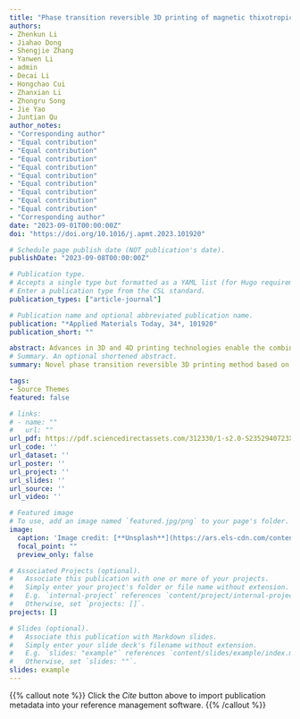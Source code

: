 ```yaml
---
title: "Phase transition reversible 3D printing of magnetic thixotropic fluid"
authors:
- Zhenkun Li
- Jiahao Dong
- Shengjie Zhang
- Yanwen Li
- admin
- Decai Li
- Hongchao Cui
- Zhanxian Li
- Zhongru Song
- Jie Yao
- Juntian Qu
author_notes:
- "Corresponding author"
- "Equal contribution"
- "Equal contribution"
- "Equal contribution"
- "Equal contribution"
- "Equal contribution"
- "Equal contribution"
- "Equal contribution"
- "Equal contribution"
- "Equal contribution"
- "Corresponding author"
date: "2023-09-01T00:00:00Z"
doi: "https://doi.org/10.1016/j.apmt.2023.101920"

# Schedule page publish date (NOT publication's date).
publishDate: "2023-09-08T00:00:00Z"

# Publication type.
# Accepts a single type but formatted as a YAML list (for Hugo requirements).
# Enter a publication type from the CSL standard.
publication_types: ["article-journal"]

# Publication name and optional abbreviated publication name.
publication: "*Applied Materials Today, 34*, 101920"
publication_short: ""

abstract: Advances in 3D and 4D printing technologies enable the combined design of structure and function in soft robotics. The reversibility of the phase transition in smart materials can provide removable support for the fabrication of thin viscoelastic shells and realize amoeboid locomotion. Here we show that a new dimension of design space can be exploited by controlling the magnetorheological properties of printed structures. A series of magnetic thixotropic fluids (MTFs) was prepared and characterized. Using a specially designed direct ink writing device, the phase transition reversible 3D printing using MTF was first presented. The printability of the MTF was investigated through an insight into its macroscopic and microscopic mechanism within the overall printing process. Multi-material printing of core-shell structures was carried out through an optimized strategy, presenting a prototype of amoeboid locomotion under high magnetic field gradients. This work could contribute to many future applications, such as bionic robots for space exploration, post-disaster search, and even in vivo treatment and drug delivery.
# Summary. An optional shortened abstract.
summary: Novel phase transition reversible 3D printing method based on magnetic thixotropic fluids is reported. The multi-material printing of core-shell structures is conducted through an optimized strategy. A new form of soft robotics named as “rheobot” is proposed and fabricated. Amoeboid locomotion is realized by the controlling of sol-gel transition of magnetic thixotropic fluids in soft robotics.

tags:
- Source Themes
featured: false

# links:
# - name: ""
#   url: ""
url_pdf: https://pdf.sciencedirectassets.com/312330/1-s2.0-S2352940723X00055/1-s2.0-S2352940723001907/main.pdf?X-Amz-Security-Token=IQoJb3JpZ2luX2VjEKD%2F%2F%2F%2F%2F%2F%2F%2F%2F%2FwEaCXVzLWVhc3QtMSJIMEYCIQDgWMEjQDRf2UHBfebKalhT78Ikslfq89ln19OukD5M8gIhAMzXvMiG4xo3iQ%2B5Wd36BTjt1GBMHstFdzn3k57RhuAzKrwFCLj%2F%2F%2F%2F%2F%2F%2F%2F%2F%2FwEQBRoMMDU5MDAzNTQ2ODY1IgyeIq9HkFgSpZu9zJkqkAVcgOZjAgqvicjm2laqS3cKFH73Ht1eKn1b48U4LgVgoh3DA7d7UKv%2B5tA6DcAWp1%2BK3y0%2BI869IOwvKn0Xn0xLNtHNHMMOoiFIQvBRtAIM7IybCZRneBhgxVMZ9aRsDMCXqPo3xzWB4PrpJw331E4%2FfnL8BsDB46MlZ6Q6Zo043tj8OasP20jqUFm77S1yfKbFBG%2F60rrcA50oy%2BxRz%2BUGK18gaWoxtRjVyQmonPK5Xzfkk2imrUBTvcAq%2BIQ%2FecSe1Sfl04LmzCMtGwubX%2Bkg01theN7SbYaQvy46LE6nl4mxXOEBZO5fUxjq5uwkRTIxVzw1UQamvXqbIOh3BzWYA%2FANHv3bNsScxgGKr67wTQTkaat0kT8DzzHpkGzwYe9JxAWHIMmh0GwwrUrFcKKMigkeGrA6bMMhNlVAJF5Q1wqOcWkpIV2RiKMx3OJuahYRPkjNcZi6o0izujVxaQpuLv95wP19OLYEPPzv8KGPbWDsOJbraxtpB6%2FXbZr0bEE1VJCH0YgfYhaL4DeDFi2LZTz7FL4Mny6NgRagqxgfz2f%2BSMt0JykPB2uDVWXYmJna%2BOxNTuqR4SVah2XqbXQqPRnDVBDN%2FRJJ2djEVFCJC9e8ZrKTP6zkKiy8j%2F1A%2FVIl0gfZj1uDQ6YGPUXdtV6%2BdJXGfh%2F7pPEwnD%2FUOglyuPXWPgoDA%2BDd9dQruwzkqW%2FPvsSPwSNCNV1e9gC5%2F9OpnFbWJDJpCgQlhYTyJGFmjmd7LpFUv2cE%2F1VMi4zXOkF4yTBxZHRFy2WgdXdvBa8Pv8pGPhIOmIVAgJtZcEPh29ql9jLMMP1tHnsQyVm52P%2BYqsitPLYjox%2BbUDZcFBmplNlsxWRlnDoyPduYrAh6zTDs0Ka9BjqwAT3biKwx%2BqtyXLOJ05YOL%2BAglDUwFTs0nBugK6yo%2FejJltXWSLrTy4q4caVVYktf6oLR203OzhO4RRPMBXHTPuFYS0dlkHO1Mp1cr4UAdi%2BGLFAQzLNGZkSrxKbbi6QetUxVS8aVpb5eBYzB5jcafRv8VpfxUX8ygbtTnn27iLxAkqV0DhvKw40qsSTbisHYyyE9IXfDzp9GrYiZzPZlHD8Rl1w3oqCIujQXKNx%2FSfg7&X-Amz-Algorithm=AWS4-HMAC-SHA256&X-Amz-Date=20250210T075640Z&X-Amz-SignedHeaders=host&X-Amz-Expires=300&X-Amz-Credential=ASIAQ3PHCVTYWGFPPJ3C%2F20250210%2Fus-east-1%2Fs3%2Faws4_request&X-Amz-Signature=fa9f040f6f98c28f3492f2f3b5894c12245b60232d64d60befe214019bfc17a9&hash=90ddc4360e15acb37d5e7356e6bae5b17da4fda58ee2e28758a2307c0cf548f6&host=68042c943591013ac2b2430a89b270f6af2c76d8dfd086a07176afe7c76c2c61&pii=S2352940723001907&tid=spdf-630062cf-886b-4ca0-826a-518192eed962&sid=3625c1246b0fe24ffa9a9922497c60ca410dgxrqa&type=client&tsoh=d3d3LnNjaWVuY2VkaXJlY3QuY29t&ua=09015f5204015c04525600&rr=90fa8b40acdb6596&cc=sg&kca=eyJrZXkiOiJLejF1QzZ1RUVrTFhRallBTThHeHNqZ1ljMDdMSTl2NXlZREJtQXdkTFozVDFGZnZYK2llL1Y5aEFBa1M4SG9EdjJkeWNkRFR2V1hQMXdxUjNOaXYwSG5acTJLRzRGNU4rZFdwUUx4eG1EU3VKNVQrVVlpdWVxN25EUElEamxYdkhHdGRaNjNRNWp6NEFOVjV2RVZab1VGQ2tyV2Vpc0phTXJkdXowVVlRNVlyR2lyM3N3PT0iLCJpdiI6IjlmYzk1MjQ2ZmYyZDQ4ZThhMGU3NzIwOThiZjFlMmM2In0=_1739174233723
url_code: ''
url_dataset: ''
url_poster: ''
url_project: ''
url_slides: ''
url_source: ''
url_video: ''

# Featured image
# To use, add an image named `featured.jpg/png` to your page's folder. 
image:
  caption: 'Image credit: [**Unsplash**](https://ars.els-cdn.com/content/image/1-s2.0-S2352940723001907-ga1_lrg.jpg)'
  focal_point: ""
  preview_only: false

# Associated Projects (optional).
#   Associate this publication with one or more of your projects.
#   Simply enter your project's folder or file name without extension.
#   E.g. `internal-project` references `content/project/internal-project/index.md`.
#   Otherwise, set `projects: []`.
projects: []

# Slides (optional).
#   Associate this publication with Markdown slides.
#   Simply enter your slide deck's filename without extension.
#   E.g. `slides: "example"` references `content/slides/example/index.md`.
#   Otherwise, set `slides: ""`.
slides: example
---
```


{{% callout note %}}
Click the *Cite* button above to import publication metadata into your reference management software.
{{% /callout %}}